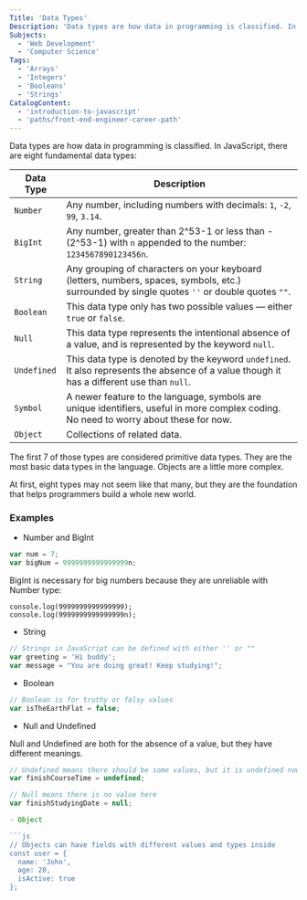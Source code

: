 ```yaml
---
Title: 'Data Types'
Description: 'Data types are how data in programming is classified. In JavaScript, there are eight fundamental data types: Number, BigInt, String, Boolean, Null, Undefined, Symbol, and Object.'
Subjects:
  - 'Web Development'
  - 'Computer Science'
Tags:
  - 'Arrays'
  - 'Integers'
  - 'Booleans'
  - 'Strings'
CatalogContent:
  - 'introduction-to-javascript'
  - 'paths/front-end-engineer-career-path'
---
```


Data types are how data in programming is classified. In JavaScript, there are eight fundamental data types:

| Data Type   | Description                                                                                                                                   |
| ----------- | --------------------------------------------------------------------------------------------------------------------------------------------- |
| `Number`    | Any number, including numbers with decimals: `1`, `-2`, `99`, `3.14`.                                                                         |
| `BigInt`    | Any number, greater than 2^53-1 or less than -(2^53-1) with `n` appended to the number: `1234567890123456n`.                                  |
| `String`    | Any grouping of characters on your keyboard (letters, numbers, spaces, symbols, etc.) surrounded by single quotes `''` or double quotes `""`. |
| `Boolean`   | This data type only has two possible values — either `true` or `false`.                                                                       |
| `Null`      | This data type represents the intentional absence of a value, and is represented by the keyword `null`.                                       |
| `Undefined` | This data type is denoted by the keyword `undefined`. It also represents the absence of a value though it has a different use than `null`.    |
| `Symbol`    | A newer feature to the language, symbols are unique identifiers, useful in more complex coding. No need to worry about these for now.         |
| `Object`    | Collections of related data.                                                                                                                  |

The first 7 of those types are considered primitive data types. They are the most basic data types in the language. Objects are a little more complex.

At first, eight types may not seem like that many, but they are the foundation that helps programmers build a whole new world.

### Examples

- Number and BigInt

```js
var num = 7;
var bigNum = 9999999999999999n;
```

BigInt is necessary for big numbers because they are unreliable with Number type:

```codebyte/js
console.log(9999999999999999);
console.log(9999999999999999n);
```

- String

```js
// Strings in JavaScript can be defined with either '' or ""
var greeting = 'Hi buddy';
var message = "You are doing great! Keep studying!";
```

- Boolean

```js
// Boolean is for truthy or falsy values
var isTheEarthFlat = false;
```

- Null and Undefined

Null and Undefined are both for the absence of a value, but they have different meanings.

````js
// Undefined means there should be some values, but it is undefined now
var finishCourseTime = undefined;

// Null means there is no value here
var finishStudyingDate = null;

- Object

```js
// Objects can have fields with different values and types inside
const user = {
  name: 'John',
  age: 20,
  isActive: true
};
````
